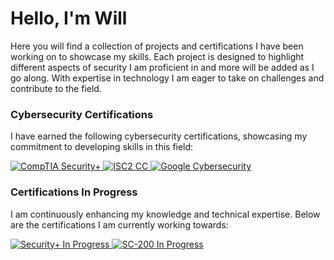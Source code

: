 # Hello, I'm Will
Here you will find a collection of projects and certifications I have been working on to showcase my skills.
Each project is designed to highlight different aspects of security I am proficient in and more will be added as I go along. 
With expertise in technology I am eager to take on challenges and contribute to the field. 

### Cybersecurity Certifications
I have earned the following cybersecurity certifications, showcasing my commitment to developing skills in this field:

<p align="left"> <a href="https://www.credly.com/"> <img src="https://img.shields.io/badge/CompTIA-Security%2B-red?style=for-the-badge&logo=comptia" alt="CompTIA Security+" /> </a> <a href="https://acrobat.adobe.com/id/urn:aaid:sc:EU:289a5ca8-f7e7-4d80-8d79-414cb9f49559"> <img src="https://img.shields.io/badge/ISC2-Certified%20in%20Cybersecurity-green?style=for-the-badge&logo=isc2" alt="ISC2 CC" /> </a> <a href="https://www.coursera.org/account/accomplishments/specialization/certificate/MNCOUYZ25SR8"> <img src="https://img.shields.io/badge/Google-Cybersecurity-blue?style=for-the-badge&logo=google" alt="Google Cybersecurity" /> </a> </p>

### Certifications In Progress
I am continuously enhancing my knowledge and technical expertise. Below are the certifications I am currently working towards:

<p align="left"> <a href="https://www.comptia.org/certifications/security"> <img src="https://img.shields.io/badge/CompTIA-Security%2B%20(In%20Progress)-grey?style=for-the-badge&logo=comptia" alt="Security+ In Progress" /> </a> <a href="https://learn.microsoft.com/en-us/certifications/exams/sc-200/"> <img src="https://img.shields.io/badge/Microsoft-SC--200%20(In%20Progress)-grey?style=for-the-badge&logo=microsoft" alt="SC-200 In Progress" /> </a> </p>



